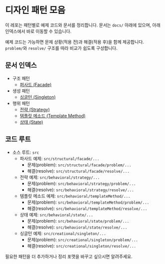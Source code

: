 # 디자인 패턴 모음

이 레포는 패턴별로 예제 코드와 문서를 정리합니다. 문서는 `docs/` 아래에 있으며, 아래 인덱스에서 바로 이동할 수 있습니다.

예제 코드는 가능하면 문제 상황(적용 전)과 해결(적용 후)을 함께 제공합니다. `problem/`와 `resolve/` 구조를 따라 비교가 쉽도록 구성합니다.

## 문서 인덱스

- 구조 패턴
   - [퍼사드 (Facade)](<docs/퍼사드(Facade).md>)
- 생성 패턴
   - [싱글턴 (Singleton)](<docs/싱글턴(Singleton).md>)
- 행위 패턴
   - [전략 (Strategy)](<docs/전략(Strategy).md>)
   - [템플릿 메소드 (Template Method)](<docs/템플릿메소드(TeamplateMethod).md>)
   - [상태 (State)](<docs/상태(State).md>)

## 코드 루트
- 소스 루트: `src`
  - 파사드 예제: `src/structural/facade/...`
    - 문제(problem): `src/structural/facade/problem/...`
    - 해결(resolve): `src/structural/facade/resolve/...`
  - 전략 예제: `src/behavioral/strategy/...`
    - 문제(problem): `src/behavioral/strategy/problem/...`
    - 해결(resolve): `src/behavioral/strategy/resolve/...`
  - 템플릿 메소드 예제: `src/behavioral/templateMethod/...`
    - 문제(problem): `src/behavioral/templateMethod/problem/...`
    - 해결(resolve): `src/behavioral/templateMethod/resolve/...`
  - 상태 예제: `src/behavioral/state/...`
    - 문제(problem): `src/behavioral/state/problem/...`
    - 해결(resolve): `src/behavioral/state/resolve/...`
  - 싱글턴 예제: `src/creational/singleton/...`
    - 문제(problem): `src/creational/singleton/problem/...`
    - 해결(resolve): `src/creational/singleton/resolve/...`

필요한 패턴을 더 추가하거나 정리 포맷을 바꾸고 싶으시면 알려주세요.

